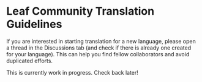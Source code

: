 # Leaf Community Translation Guidelines

If you are interested in starting translation for a new language, please open a thread in the Discussions tab (and check if there is already one created for your language). This can help you find fellow collaborators and avoid duplicated efforts.

This is currently work in progress. Check back later!
